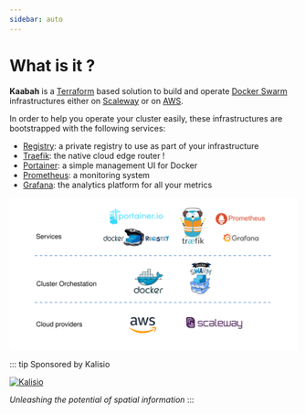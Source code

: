 ```yaml
---
sidebar: auto
---
```


# What is it ?

<b>Kaabah</b> is a [Terraform](https://www.terraform.io/) based solution to build and operate [Docker Swarm](https://docs.docker.com/engine/swarm/) infrastructures either on [Scaleway](https://www.scaleway.com/) or on [AWS](https://aws.amazon.com). 

In order to help you operate your cluster easily, these infrastructures are bootstrapped with the following services:
* [Registry](https://docs.docker.com/registry/): a private registry to use as part of your infrastructure
* [Traefik](https://traefik.io/): the native cloud edge router !
* [Portainer](https://portainer.io/): a simple management UI for Docker 
* [Prometheus](https://prometheus.io/): a monitoring system
* [Grafana](https://grafana.com/): the analytics platform for all your metrics


![Kaabah overview](./../assets/kaabah-overview.svg)


::: tip Sponsored by Kalisio

[![Kalisio](https://s3.eu-central-1.amazonaws.com/kalisioscope/kalisio/kalisio-logo-black-256x84.png)](https://kalisio.com)

*Unleashing the potential of spatial information*
:::
